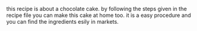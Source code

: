 this recipe is about a chocolate cake.
by following the steps given in the recipe file you can make this cake at home too.
it is a easy procedure and you can find the ingredients esily in markets.